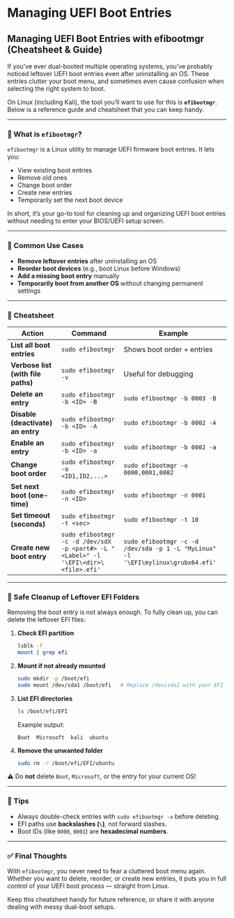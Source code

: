 # Managing UEFI Boot Entries

## Managing UEFI Boot Entries with efibootmgr (Cheatsheet & Guide)

If you’ve ever dual-booted multiple operating systems, you’ve probably noticed leftover UEFI boot entries even after uninstalling an OS. These entries clutter your boot menu, and sometimes even cause confusion when selecting the right system to boot.

On Linux (including Kali), the tool you’ll want to use for this is **`efibootmgr`**. Below is a reference guide and cheatsheet that you can keep handy.

***

### 🔹 What is `efibootmgr`?

`efibootmgr` is a Linux utility to manage UEFI firmware boot entries. It lets you:

* View existing boot entries
* Remove old ones
* Change boot order
* Create new entries
* Temporarily set the next boot device

In short, it’s your go-to tool for cleaning up and organizing UEFI boot entries without needing to enter your BIOS/UEFI setup screen.

***

### 🔹 Common Use Cases

* **Remove leftover entries** after uninstalling an OS
* **Reorder boot devices** (e.g., boot Linux before Windows)
* **Add a missing boot entry** manually
* **Temporarily boot from another OS** without changing permanent settings

***

### 🔹 Cheatsheet

| Action                             | Command                                                                             | Example                                                                          |
| ---------------------------------- | ----------------------------------------------------------------------------------- | -------------------------------------------------------------------------------- |
| **List all boot entries**          | `sudo efibootmgr`                                                                   | Shows boot order + entries                                                       |
| **Verbose list (with file paths)** | `sudo efibootmgr -v`                                                                | Useful for debugging                                                             |
| **Delete an entry**                | `sudo efibootmgr -b <ID> -B`                                                        | `sudo efibootmgr -b 0003 -B`                                                     |
| **Disable (deactivate) an entry**  | `sudo efibootmgr -b <ID> -A`                                                        | `sudo efibootmgr -b 0002 -A`                                                     |
| **Enable an entry**                | `sudo efibootmgr -b <ID> -a`                                                        | `sudo efibootmgr -b 0002 -a`                                                     |
| **Change boot order**              | `sudo efibootmgr -o <ID1,ID2,...>`                                                  | `sudo efibootmgr -o 0000,0001,0002`                                              |
| **Set next boot (one-time)**       | `sudo efibootmgr -n <ID>`                                                           | `sudo efibootmgr -n 0001`                                                        |
| **Set timeout (seconds)**          | `sudo efibootmgr -t <sec>`                                                          | `sudo efibootmgr -t 10`                                                          |
| **Create new boot entry**          | `sudo efibootmgr -c -d /dev/sdX -p <part#> -L "<Label>" -l '\EFI\<dir>\<file>.efi'` | `sudo efibootmgr -c -d /dev/sda -p 1 -L "MyLinux" -l '\EFI\mylinux\grubx64.efi'` |

***

### 🔹 Safe Cleanup of Leftover EFI Folders

Removing the boot entry is not always enough. To fully clean up, you can delete the leftover EFI files:

1.  **Check EFI partition**

    ```bash
    lsblk -f
    mount | grep efi
    ```
2.  **Mount if not already mounted**

    ```bash
    sudo mkdir -p /boot/efi
    sudo mount /dev/sda1 /boot/efi   # Replace /dev/sda1 with your EFI partition
    ```
3.  **List EFI directories**

    ```bash
    ls /boot/efi/EFI
    ```

    Example output:

    ```
    Boot  Microsoft  kali  ubuntu
    ```
4.  **Remove the unwanted folder**

    ```bash
    sudo rm -r /boot/efi/EFI/ubuntu
    ```

⚠️ Do **not** delete `Boot`, `Microsoft`, or the entry for your current OS!

***

### 🔹 Tips

* Always double-check entries with `sudo efibootmgr -v` before deleting.
* EFI paths use **backslashes (`\`)**, not forward slashes.
* Boot IDs (like `0000`, `0001`) are **hexadecimal numbers**.

***

### ✅ Final Thoughts

With `efibootmgr`, you never need to fear a cluttered boot menu again. Whether you want to delete, reorder, or create new entries, it puts you in full control of your UEFI boot process — straight from Linux.

Keep this cheatsheet handy for future reference, or share it with anyone dealing with messy dual-boot setups.
